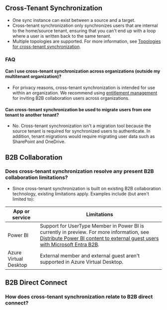 ## Cross-Tenant Synchronization

- One sync instance can exist between a source and a target.
- Cross-tenant synchronization only synchronizes users that are internal to the home/source tenant, ensuring that you can't end up with a loop where a user is written back to the same tenant.
- Multiple topologies are supported. For more information, see [Topologies for cross-tenant synchronization](#).

### FAQ

#### Can I use cross-tenant synchronization across organizations (outside my multitenant organization)?
- For privacy reasons, cross-tenant synchronization is intended for use within an organization. We recommend using [entitlement management](#) for inviting B2B collaboration users across organizations.

#### Can cross-tenant synchronization be used to migrate users from one tenant to another tenant?
- No. Cross-tenant synchronization isn't a migration tool because the source tenant is required for synchronized users to authenticate. In addition, tenant migrations would require migrating user data such as SharePoint and OneDrive.

## B2B Collaboration

### Does cross-tenant synchronization resolve any present B2B collaboration limitations?
- Since cross-tenant synchronization is built on existing B2B collaboration technology, existing limitations apply. Examples include (but aren't limited to):

| App or service | Limitations |
| -------------- | ----------- |
| Power BI       | Support for UserType Member in Power BI is currently in preview. For more information, see [Distribute Power BI content to external guest users with Microsoft Entra B2B](#). |
| Azure Virtual Desktop | External member and external guest aren't supported in Azure Virtual Desktop. |

## B2B Direct Connect

### How does cross-tenant synchronization relate to B2B direct connect?